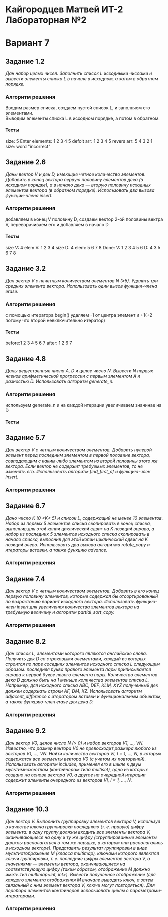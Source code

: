 # Кайгородцев Матвей ИТ-2 Лабораторная №2
# Вариант 7

## Задание 1.2
*Дан набор целых чисел. Заполнить список L исходными числами и вывести элементы списка L в
начале в исходном, а затем в обратном порядке.*
### Алгоритм решения
Вводим размер списка, создаем пустой список L, и заполняем его элементами. \
Выводим элементы списка L в исходном порядке, а потом в обратном.
#### Тесты
size: 5 Enter elements: 1 2 3 4 5 defolt arr: 1 2 3 4 5 revers arr: 5 4 3 2 1 \
size: word "incorrect"
## Задание 2.6
*Даны вектор V и дек D, имеющие четное количество элементов. Добавить в конец вектора
первую половину элементов дека (в исходном порядке), а в начало дека — вторую половину
исходных элементов вектора (в обратном порядке). Использовать два вызова функции-члена
insert.*
### Алгоритм решения
добавляем в конец V половину D, создаем вектор 2-ой половины вектра V, переворачиваем его и добавляем в начало D
#### Тесты
size V: 4 elem V: 1 2 3 4 size D: 4 elem: 5 6 7 8 Done: V: 1 2 3 4 5 6 D: 4 3 5 6 7 8
## Задание 3.2
*Дан вектор V с нечетным количеством элементов N (≥5). Удалить три средних элемента
вектора. Использовать один вызов функции-члена erase.*
### Алгоритм решения
с помощью итератора begin() удаляем -1 от центра элемент и +1(+2 потому что второй невключительно итератор)
#### Тесты
before:1 2 3 4 5 6 7 after: 1 2 6 7
## Задание 4.8
*Даны вещественные числа A, D и целое число N. Вывести N первых членов арифметической
прогрессии с первым элементом A и разностью D. Использовать алгоритм generate_n.*
### Алгоритм решения
используем generate_n и на каждой итерации увеличиваем значинае на D
#### Тесты

## Задание 5.7
*Дан вектор V с четным количеством элементов. Добавить нулевой элемент перед последним
элементом в первой половине вектора, совпадающим с каким-либо элементом из второй
половины этого же вектора. Если вектор не содержит требуемых элементов, то не изменять его.
Использовать алгоритм find_first_of и функцию-член insert.*
### Алгоритм решения

## Задание 6.7
*Дано число K (0 <K< 5) и список L, содержащий не менее 10 элементов. Набор из первых 5
элементов списка скопировать в конец списка, выполнив для этой копии циклический сдвиг на
K позиций вправо, а набор из последних 5 элементов исходного списка скопировать в начало
списка, выполнив для этой копии циклический сдвиг на K позиций влево. Использовать два
вызова алгоритма rotate_copy и итераторы вставки, а также функцию advance.*
### Алгоритм решения

## Задание 7.4
*Дан вектор V с четным количеством элементов. Добавить в его конец первую половину
элементов, которые содержал бы отсортированный по возрастанию вариант исходного
вектора. Использовать функцию-член insert для увеличения количества элементов вектора на
требуемую величину и алгоритм partial_sort_copy.*
### Алгоритм решения

## Задание 8.2
*Дан список L, элементами которого являются английские слова. Получить дек D со строковыми
элементами, каждый из которых строится по паре соседних элементов исходного списка L
следующим образом: последняя буква правого элемента пары приписывается справа к первой
букве левого элемента пары. Количество элементов дека D должно быть на 1 меньше
количества элементов списка L. Например, для исходного списка ABC, DEF, KLM, XYZ
полученный дек должен содержать строки AF, DM, KZ. Использовать алгоритм
adjacent_difference с итератором вставки и функциональным объектом, а также функцию-член
erase для дека D.*
### Алгоритм решения

## Задание 9.2
*Дан вектор V0, целое число N (> 0) и набор векторов V1, …, VN. Известно, что размер вектора V0
не превосходит размера любого из векторов V1, …, VN. Найти количество векторов VI, I = 1, …, N,
в которых содержатся все элементы вектора V0 (с учетом их повторений). Использовать
алгоритм includes, применяя его в цикле к двум мультимножествам (контейнерам типа
multiset), одно из которых создано на основе вектора V0, а другое на очередной итерации
содержит элементы очередного из векторов VI, I = 1, …, N.*
### Алгоритм решения

## Задание 10.3
*Дан вектор V. Выполнить группировку элементов вектора V, используя в качестве ключа
группировки последнюю (т. е. правую) цифру элемента: в одну группу должны входить все
элементы вектора V, оканчивающиеся на одну и ту же цифру (сгруппированные элементы
должны располагаться в том же порядке, в котором они располагались в исходном векторе).
Представить результат группировки в виде мультиотображения M (класса multimap), ключами
которого являются ключи группировки, т. е. последние цифры элементов вектора V, а
значениями — элементы вектора, оканчивающиеся на соответствующую цифру (таким
образом, отображение M должно иметь тип multimap<int, int>). Вывести полученное
отображение (для каждого элемента отображения M вначале выводить ключ, а затем
связанный с ним элемент вектора V; ключи могут повторяться). Для перебора элементов
контейнеров использовать циклы с параметрами-итераторами.*
### Алгоритм решения
